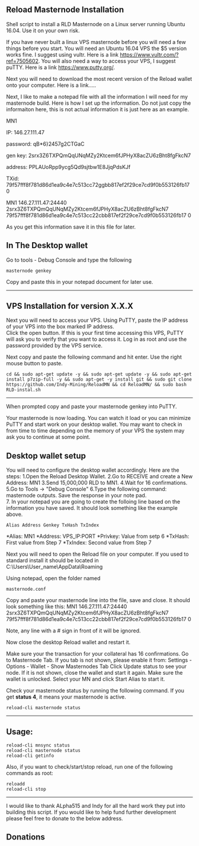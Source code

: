 ## Reload Masternode Installation
Shell script to install a RLD Masternode on a Linux server running Ubuntu 16.04. Use it on your own risk.

If you have never built a linux VPS masternode before you will need a few things before you start.  You will need an Ubuntu 16.04 VPS the $5 version works fine.  I suggest using vultr.  Here is a link https://www.vultr.com/?ref=7505602.  You will also need a way to access your VPS, I suggest puTTY.  Here is a link https://www.putty.org/. 

Next you will need to download the most recent version of the Reload wallet onto your computer. Here is a link.....

Next, I like to make a notepad file with all the information I will need for my masternode build.  Here is how I set up the information.  Do not just copy the informaiton here, this is not actual information it is just here as an example. 

MN1	

IP:       146.27.111.47

password: qB*6}2457g2CTGaC

gen key: 	2srx3Z6TXPQmQqUNqMZy2Ktcem6fJPHyX8acZU6zBht8fgFkcN7

address:	PPLAUoRpp9ycg5Qd9sjtbw1E8JjqPdsKJf

TXid: 		79f57fff8f781d86d1ea9c4e7c513cc72ggbb817ef2f29ce7cd9f0b553126fb17 0

MN1 146.27.111.47:24440 2srx3Z6TXPQmQqUNqMZy2Ktcem6fJPHyX8acZU6zBht8fgFkcN7 79f57fff8f781d86d1ea9c4e7c513cc22cbb817ef2f29ce7cd9f0b553126fb17 0

As you get this information save it in this file for later.  

## In The Desktop wallet 

Go to tools - Debug Console and type the following 
```
masternode genkey
```
Copy and paste this in your notepad document for later use. 



***

## VPS Installation for version X.X.X

Next you will need to access your VPS.  Using PuTTY, paste the IP address of your VPS into the box marked IP address.  
Click the open button.  If this is your first time accessing this VPS, PuTTY will ask you to verify that you want to access it. 
Log in as root and use the password provided by the VPS service.  

Next copy and paste the following command and hit enter.  Use the right mouse button to paste.  

```
cd && sudo apt-get update -y && sudo apt-get update -y && sudo apt-get install p7zip-full -y && sudo apt-get -y install git && sudo git clone https://github.com/Indy-Mining/ReloadMN && cd ReloadMN/ && sudo bash RLD-instal.sh
```
***

When prompted copy and paste your masternode genkey into PuTTY.  

Your masternode is now loading.  You can watch it load or you can minimize PuTTY and start work on your desktop wallet.
You may want to check in from time to time depending on the memory of your VPS the system may ask you to continue at some point. 

## Desktop wallet setup

You will need to configure the desktop wallet accordingly. Here are the steps:
1.Open the Reload Desktop Wallet.
2.Go to RECEIVE and create a New Address: MN1
3.Send 15,000,000 RLD to MN1.
4.Wait for 16 confirmations.
5.Go to Tools -> "Debug Console"
6.Type the following command: masternode outputs.  Save the response in your note pad.  
7. In your notepad you are going to create the folloing line based on the information you have saved. It should look something like the example above.

```
Alias Address Genkey TxHash TxIndex
```
*Alias: MN1
*Address: VPS_IP:PORT
*Privkey: Value from setp 6
*TxHash: First value from Step 7
*TxIndex: Second value from Step 7

Next you will need to open the Reload file on your computer.  If you used to standard install it should be located in 
C:\Users\User_name\AppData\Roaming

Using notepad, open the folder named 
``` 
masternode.conf
```
Copy and paste your masternode line into the file, save and close.  It should look something like this:
MN1 146.27.111.47:24440 2srx3Z6TXPQmQqUNqMZy2Ktcem6fJPHyX8acZU6zBht8fgFkcN7 79f57fff8f781d86d1ea9c4e7c513cc22cbb817ef2f29ce7cd9f0b553126fb17 0

Note, any line with a # sign in front of it will be ignored. 

Now close the desktop Reload wallet and restart it. 

Make sure your the transaction for your collateral has 16 confirmations. 
Go to Masternode Tab. If you tab is not shown, please enable it from: Settings - Options - Wallet - Show Masternodes Tab
Click Update status to see your node. If it is not shown, close the wallet and start it again. Make sure the wallet is unlocked.
Select your MN and click Start Alias to start it.

Check your masternode status by running the following command. If you get **status 4**, it means your masternode is active.
```
reload-cli masternode status
```
***

## Usage:
```
reload-cli mnsync status
reload-cli masternode status  
reload-cli getinfo
```
Also, if you want to check/start/stop reload, run one of the following commands as root:
```
reloadd
reload-cli stop 
```
***


I would like to thank ALpha515 and Indy for all the hard work they put into building this script.  If you would like to help fund further development please feel free to donate to the below address. 
## Donations


